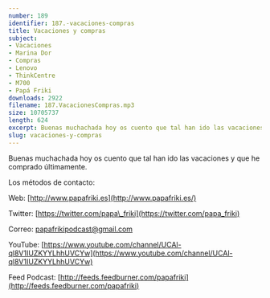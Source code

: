 ```yaml
---
number: 189
identifier: 187.-vacaciones-compras
title: Vacaciones y compras
subject:
- Vacaciones
- Marina Dor
- Compras
- Lenovo
- ThinkCentre
- M700
- Papá Friki
downloads: 2922
filename: 187.VacacionesCompras.mp3
size: 10705737
length: 624
excerpt: Buenas muchachada hoy os cuento que tal han ido las vacaciones y que he comprado últimamente
slug: vacaciones-y-compras
---
```

Buenas muchachada hoy os cuento que tal han ido las vacaciones y que he comprado últimamente.

Los métodos de contacto:

Web: [http://www.papafriki.es](http://www.papafriki.es/)

Twitter: [https://twitter.com/papa\_friki](https://twitter.com/papa_friki)

Correo: [papafrikipodcast@gmail.com](https://archive.org/details/papafrikipodast@gmail.com)

YouTube: [https://www.youtube.com/channel/UCAl-ql8V1IUZKYYLhhUVCYw](https://www.youtube.com/channel/UCAl-ql8V1IUZKYYLhhUVCYw)

Feed Podcast: [http://feeds.feedburner.com/papafriki](http://feeds.feedburner.com/papafriki)